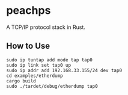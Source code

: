 # peachps

A TCP/IP protocol stack in Rust.  

## How to Use

```shell
sudo ip tuntap add mode tap tap0
sudo ip link set tap0 up
sudo ip addr add 192.168.33.155/24 dev tap0
cd examples/etherdump
cargo build
sudo ./tardet/debug/etherdump tap0
```
